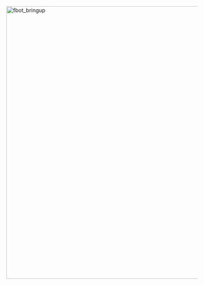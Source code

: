 <img width="4447" height="719" alt="fbot_bringup" src="https://github.com/user-attachments/assets/f1dad98e-2948-4dcb-a563-d1827117c89f" />
